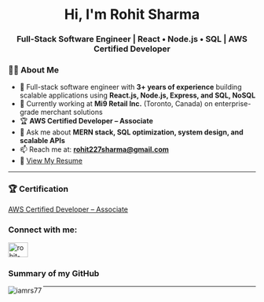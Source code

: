 <h1 align="center">Hi, I'm Rohit Sharma</h1>
<h3 align="center">Full-Stack Software Engineer | React • Node.js • SQL | AWS Certified Developer</h3>

### 👨‍💻 About Me  
- 💼 Full-stack software engineer with **3+ years of experience** building scalable applications using **React.js, Node.js, Express, and SQL, NoSQL**  
- 🔭 Currently working at **Mi9 Retail Inc.** (Toronto, Canada) on enterprise-grade merchant solutions   
- 🏆 **AWS Certified Developer – Associate**  
- 💬 Ask me about **MERN stack, SQL optimization, system design, and scalable APIs**  
- 📫 Reach me at: **rohit227sharma@gmail.com**  
- 📄 [View My Resume](https://drive.google.com/file/d/15sjsZu1CLEzfT5DVMGtRb3MwujdwoBJP/view?usp=sharing)  

---

### 🏆 Certification  
[AWS Certified Developer – Associate](https://www.credly.com/badges/b8cf68c0-d934-4aeb-9c36-709c631203b0/)

<h3 align="left">Connect with me:</h3>
<p align="left">
<a href="https://www.linkedin.com/in/rohit-sharma-rsharma/" target="blank"><img align="center" src="https://raw.githubusercontent.com/rahuldkjain/github-profile-readme-generator/master/src/images/icons/Social/linked-in-alt.svg" alt="rohit-sharma-411a20125" height="30" width="40" /></a>
</p>

### Summary of my GitHub

<p><img align="left" src="https://github-readme-stats.vercel.app/api/top-langs?username=iamrs77&show_icons=true&locale=en&layout=compact" alt="iamrs77" /></p>

---
